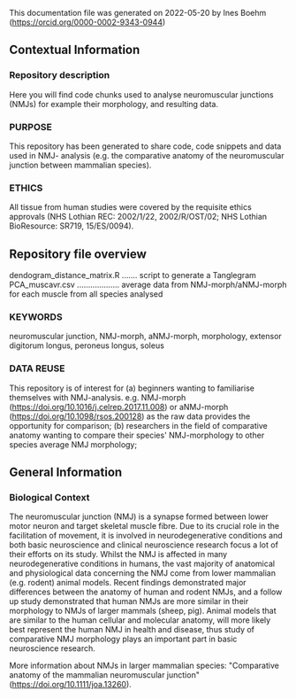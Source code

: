 This documentation file was generated on 2022-05-20 by Ines Boehm 
(https://orcid.org/0000-0002-9343-0944)

## Contextual Information
### Repository description
Here you will find code chunks used to analyse neuromuscular junctions (NMJs) for 
example their morphology, and resulting data.

### PURPOSE
This repository has been generated to share code, code snippets and data used in NMJ-
analysis (e.g. the comparative anatomy of the neuromuscular junction between 
mammalian species).

### ETHICS
All tissue from human studies were covered by the requisite ethics approvals (NHS 
Lothian REC: 2002/1/22, 2002/R/OST/02; NHS Lothian BioResource: SR719, 15/ES/0094).

## Repository file overview
dendogram_distance_matrix.R ....... script to generate a Tanglegram  
PCA_muscavr.csv ................... average data from NMJ-morph/aNMJ-morph for each muscle from all species analysed

### KEYWORDS
neuromuscular junction, NMJ-morph, aNMJ-morph, morphology, extensor digitorum longus, 
peroneus longus, soleus

### DATA REUSE
This repository is of interest for (a) beginners wanting to familiarise themselves 
with NMJ-analysis. e.g. NMJ-morph (https://doi.org/10.1016/j.celrep.2017.11.008) 
or aNMJ-morph (https://doi.org/10.1098/rsos.200128) as the raw data provides the 
opportunity for comparison; (b) researchers in the field of comparative anatomy 
wanting to compare their species' NMJ-morphology to other species average NMJ
morphology;

## General Information
### Biological Context
The neuromuscular junction (NMJ) is a synapse formed between lower motor neuron 
and target skeletal muscle fibre. Due to its crucial role in the facilitation of 
movement, it is involved in neurodegenerative conditions and both basic neuroscience 
and clinical neuroscience research focus a lot of their efforts on its study. Whilst 
the NMJ is affected in many neurodegenerative conditions in humans, the vast majority 
of anatomical and physiological data concerning the NMJ come from lower mammalian (e.g. 
rodent) animal models. Recent findings demonstrated major differences between the 
anatomy of human and rodent NMJs, and a follow up study demonstrated that human NMJs 
are more similar in their morphology to NMJs of larger mammals (sheep, pig). Animal 
models that are similar to the human cellular and molecular anatomy, will more likely 
best represent the human NMJ in health and disease, thus study of comparative NMJ 
morphology plays an important part in basic neuroscience research.

More information about NMJs in larger mammalian species: "Comparative anatomy of the 
mammalian neuromuscular junction" (https://doi.org/10.1111/joa.13260). 
